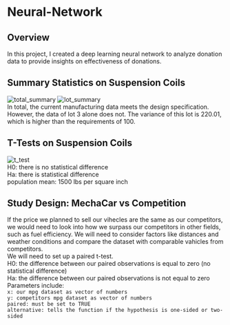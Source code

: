 # Neural-Network

## Overview
In this project, I created a deep learning neural network to analyze donation data to provide insights on effectiveness of donations.

## Summary Statistics on Suspension Coils
![total_summary](Resources/total_summary.PNG)
![lot_summary](Resources/lot_summary.PNG)
<br />In total, the current manufacturing data meets the design specification. However, the data of lot 3 alone does not. The variance of this lot is 220.01, which is higher than the requirements of 100.

## T-Tests on Suspension Coils
![t_test](Resources/t_test.PNG)
<br />H0: there is no statistical difference
<br />Ha: there is statistical difference
<br />population mean: 1500 lbs per square inch
 
 ## Study Design: MechaCar vs Competition
 If the price we planned to sell our vihecles are the same as our competitors, we would need to look into how we surpass our competitors in other fields, such as fuel efficiency.
 We will need to consider factors like distances and weather conditions and compare the dataset with comparable vahicles from competitors.
 <br />We will need to set up a paired t-test.
 <br />H0: the difference between our paired observations is equal to zero (no statistical difference)
 <br />Ha: the difference between our paired observations is not equal to zero 
 <br />Parameters include:
 <br />`x: our mpg dataset as vector of numbers`
 <br />`y: competitors mpg dataset as vector of numbers`
 <br />`paired: must be set to TRUE`
 <br />`alternative: tells the function if the hypothesis is one-sided or two-sided`
